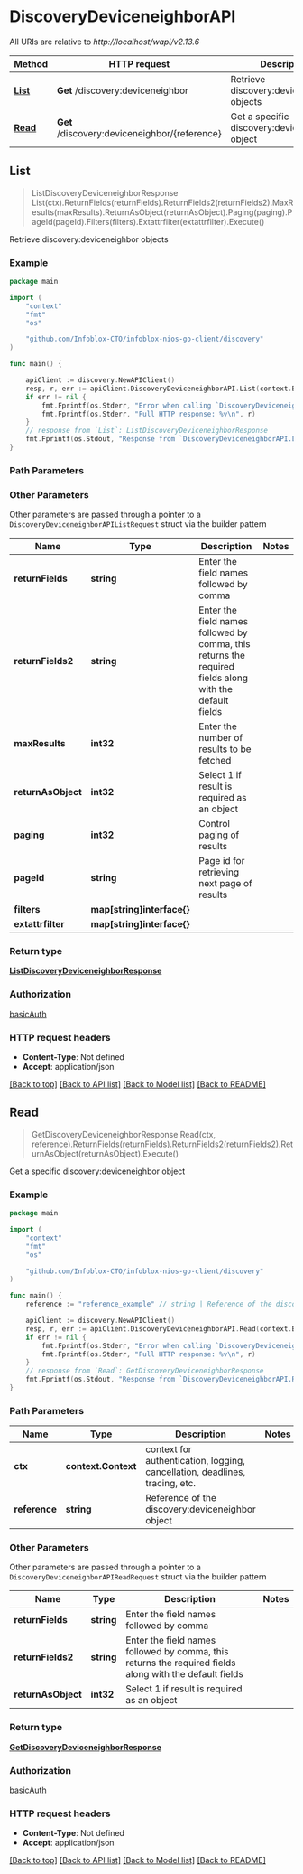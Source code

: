 # DiscoveryDeviceneighborAPI

All URIs are relative to *http://localhost/wapi/v2.13.6*

Method | HTTP request | Description
------------- | ------------- | -------------
[**List**](DiscoveryDeviceneighborAPI.md#List) | **Get** /discovery:deviceneighbor | Retrieve discovery:deviceneighbor objects
[**Read**](DiscoveryDeviceneighborAPI.md#Read) | **Get** /discovery:deviceneighbor/{reference} | Get a specific discovery:deviceneighbor object



## List

> ListDiscoveryDeviceneighborResponse List(ctx).ReturnFields(returnFields).ReturnFields2(returnFields2).MaxResults(maxResults).ReturnAsObject(returnAsObject).Paging(paging).PageId(pageId).Filters(filters).Extattrfilter(extattrfilter).Execute()

Retrieve discovery:deviceneighbor objects



### Example

```go
package main

import (
	"context"
	"fmt"
	"os"

	"github.com/Infoblox-CTO/infoblox-nios-go-client/discovery"
)

func main() {

	apiClient := discovery.NewAPIClient()
	resp, r, err := apiClient.DiscoveryDeviceneighborAPI.List(context.Background()).Execute()
	if err != nil {
		fmt.Fprintf(os.Stderr, "Error when calling `DiscoveryDeviceneighborAPI.List``: %v\n", err)
		fmt.Fprintf(os.Stderr, "Full HTTP response: %v\n", r)
	}
	// response from `List`: ListDiscoveryDeviceneighborResponse
	fmt.Fprintf(os.Stdout, "Response from `DiscoveryDeviceneighborAPI.List`: %v\n", resp)
}
```

### Path Parameters



### Other Parameters

Other parameters are passed through a pointer to a `DiscoveryDeviceneighborAPIListRequest` struct via the builder pattern


Name | Type | Description  | Notes
------------- | ------------- | ------------- | -------------
**returnFields** | **string** | Enter the field names followed by comma | 
**returnFields2** | **string** | Enter the field names followed by comma, this returns the required fields along with the default fields | 
**maxResults** | **int32** | Enter the number of results to be fetched | 
**returnAsObject** | **int32** | Select 1 if result is required as an object | 
**paging** | **int32** | Control paging of results | 
**pageId** | **string** | Page id for retrieving next page of results | 
**filters** | **map[string]interface{}** |  | 
**extattrfilter** | **map[string]interface{}** |  | 

### Return type

[**ListDiscoveryDeviceneighborResponse**](ListDiscoveryDeviceneighborResponse.md)

### Authorization

[basicAuth](../README.md#basicAuth)

### HTTP request headers

- **Content-Type**: Not defined
- **Accept**: application/json

[[Back to top]](#) [[Back to API list]](../README.md#documentation-for-api-endpoints)
[[Back to Model list]](../README.md#documentation-for-models)
[[Back to README]](../README.md)


## Read

> GetDiscoveryDeviceneighborResponse Read(ctx, reference).ReturnFields(returnFields).ReturnFields2(returnFields2).ReturnAsObject(returnAsObject).Execute()

Get a specific discovery:deviceneighbor object



### Example

```go
package main

import (
	"context"
	"fmt"
	"os"

	"github.com/Infoblox-CTO/infoblox-nios-go-client/discovery"
)

func main() {
	reference := "reference_example" // string | Reference of the discovery:deviceneighbor object

	apiClient := discovery.NewAPIClient()
	resp, r, err := apiClient.DiscoveryDeviceneighborAPI.Read(context.Background(), reference).Execute()
	if err != nil {
		fmt.Fprintf(os.Stderr, "Error when calling `DiscoveryDeviceneighborAPI.Read``: %v\n", err)
		fmt.Fprintf(os.Stderr, "Full HTTP response: %v\n", r)
	}
	// response from `Read`: GetDiscoveryDeviceneighborResponse
	fmt.Fprintf(os.Stdout, "Response from `DiscoveryDeviceneighborAPI.Read`: %v\n", resp)
}
```

### Path Parameters


Name | Type | Description  | Notes
------------- | ------------- | ------------- | -------------
**ctx** | **context.Context** | context for authentication, logging, cancellation, deadlines, tracing, etc.
**reference** | **string** | Reference of the discovery:deviceneighbor object | 

### Other Parameters

Other parameters are passed through a pointer to a `DiscoveryDeviceneighborAPIReadRequest` struct via the builder pattern


Name | Type | Description  | Notes
------------- | ------------- | ------------- | -------------
**returnFields** | **string** | Enter the field names followed by comma | 
**returnFields2** | **string** | Enter the field names followed by comma, this returns the required fields along with the default fields | 
**returnAsObject** | **int32** | Select 1 if result is required as an object | 

### Return type

[**GetDiscoveryDeviceneighborResponse**](GetDiscoveryDeviceneighborResponse.md)

### Authorization

[basicAuth](../README.md#basicAuth)

### HTTP request headers

- **Content-Type**: Not defined
- **Accept**: application/json

[[Back to top]](#) [[Back to API list]](../README.md#documentation-for-api-endpoints)
[[Back to Model list]](../README.md#documentation-for-models)
[[Back to README]](../README.md)

